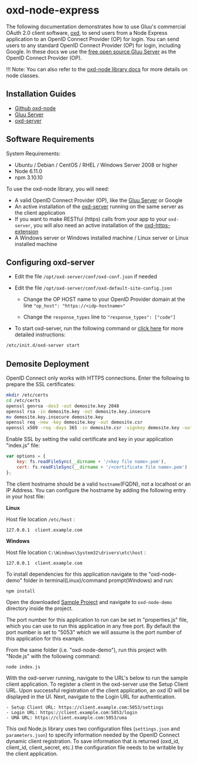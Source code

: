 # oxd-node-express

The following documentation demonstrates how to use Gluu's commercial OAuth 2.0 client software, [oxd](http://oxd.gluu.org), to send users from a Node Express application to an OpenID Connect Provider (OP) for login. You can send users to any standard OpenID Connect Provider (OP) for login, including Google. In these docs we use the [free open source Gluu Server](http://gluu.org/gluu-server) as the OpenID Connect Provider (OP).

!!! Note:
    You can also refer to the [oxd-node library docs](../../languages/node/index.md) for more details on node classes.

## Installation Guides

- [Github oxd-node](https://github.com/GluuFederation/oxd-node)
- [Gluu Server](https://gluu.org/docs/ce/3.1.4/installation-guide/install/)
- [oxd-server](../../../install/index.md)


## Software Requirements

System Requirements:

- Ubuntu / Debian / CentOS / RHEL / Windows Server 2008 or higher
- Node 6.11.0
- npm 3.10.10

To use the oxd-node library, you will need:

- A valid OpenID Connect Provider (OP), like the [Gluu Server](https://gluu.org/gluu-server) or Google    
- An active installation of the [oxd-server](../../../install/index.md) running on the same server as the client application
- If you want to make RESTful (https) calls from your app to your `oxd-server`, you will also need an active installation of the [oxd-https-extension](../../../oxd-https/start/index.md)
- A Windows server or Windows installed machine / Linux server or Linux installed machine


## Configuring oxd-server

- Edit the file `/opt/oxd-server/conf/oxd-conf.json` if needed 

- Edit the file `/opt/oxd-server/conf/oxd-default-site-config.json`

    - Change the OP HOST name to your OpenID Provider domain at the line `"op_host": "https://<idp-hostname>"`

    - Change the `response_types` line to `"response_types": ["code"]`

- To start oxd-server, run the following command or [click here](../../../install/index.md) for more detailed instructions:

```bash
/etc/init.d/oxd-server start
```

## Demosite Deployment

OpenID Connect only works with HTTPS connections. Enter the following to prepare the SSL certificates:

```bash
mkdir /etc/certs
cd /etc/certs
openssl genrsa -des3 -out demosite.key 2048
openssl rsa -in demosite.key -out demosite.key.insecure
mv demosite.key.insecure demosite.key
openssl req -new -key demosite.key -out demosite.csr
openssl x509 -req -days 365 -in demosite.csr -signkey demosite.key -out demosite.crt
```

Enable SSL by setting the valid certificate and key in your application "index.js" file:

```javascript
var options = {
    key: fs.readFileSync(__dirname + '/<key file name>.pem'),
    cert: fs.readFileSync(__dirname + '/<certificate file name>.pem')
};
```

The client hostname should be a valid `hostname`(FQDN), not a localhost or an IP Address. 
You can configure the hostname by adding the following entry in your host file:

**Linux**

Host file location `/etc/host` :

`127.0.0.1  client.example.com`  
    
**Windows**

Host file location `C:\Windows\System32\drivers\etc\host` :

`127.0.0.1  client.example.com`

To install dependencies for this application navigate to the "oxd-node-demo" folder in terminal(Linux)/command prompt(Windows) and run:

```shell
npm install
```
Open the downloaded [Sample Project](https://github.com/GluuFederation/oxd-node/archive/3.1.1.zip) and navigate to `oxd-node-demo` directory inside the project.

The port number for this application to run can be set in "properties.js" file, which you can use to run this application in any free port. By default the port number is set to "5053" which we will assume is the port number of this application for this example.

From the same folder (i.e. "oxd-node-demo"), run this project with "Node.js" with the following command:

```shell
node index.js
```

With the oxd-server running, navigate to the URL's below to run the sample client application. To register a client in the oxd-server use the Setup Client URL. Upon successful registration of the client application, an oxd ID will be displayed in the UI. Next, navigate to the Login URL for authentication.

    - Setup Client URL: https://client.example.com:5053/settings
    - Login URL: https://client.example.com:5053/login
    - UMA URL: https://client.example.com:5053/uma

This oxd Node.js library uses two configuration files (`settings.json` and `parameters.json`) to specify information needed by the OpenID Connect dynamic client registration. To save information that is returned (oxd_id, client_id, client_secret, etc.) the configuration file needs to be writable by the client application.
